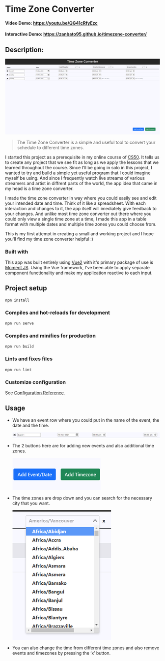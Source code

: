 # Time Zone Converter
#### Video Demo:  https://youtu.be/QG41cRfyEzc
#### Interactive Demo: https://zanbato95.github.io/timezone-converter/


## Description:
![Main view of the app](assets/images/homepage-view.png)
> The Time Zone Converter is a simple and useful tool to convert your schedule to different time zones.

I started this project as a prerequisite in my online course of [CS50](https://www.edx.org/course/introduction-computer-science-harvardx-cs50x). It tells us to create any project that we see fit as long as we apply the lessons that we learned throughout the course. Since I'll be going in solo in this project, I wanted to try and build a simple yet useful program that I could imagine myself be using. And since I frequently watch live streams of various streamers and artist in diffrent parts of the world, the app idea that came in my head is a time zone converter.

I made the time zone converter in way where you could easily see and edit your intended date and time. Think of it like a spreadsheet. With each interaction and changes to it, the app itself will imediately give feedback to your changes. And unlike most time zone converter out there where you could only view a single time zone at a time, I made this app in a table format with multiple dates and multiple time zones you could choose from.

This is my first attempt in creating a small and working project and I hope you'll find my time zone converter helpful :)

### Built with
This app was built entirely using [Vue2](https://vuejs.org/) with it's primary package of use is [Moment JS](https://momentjs.com/). Using the Vue framework, I've been able to apply separate component functionality and make my application reactive to each input. 

## Project setup
```
npm install
```

### Compiles and hot-reloads for development
```
npm run serve
```

### Compiles and minifies for production
```
npm run build
```

### Lints and fixes files
```
npm run lint
```

### Customize configuration
See [Configuration Reference](https://cli.vuejs.org/config/).


## Usage
- We have an event row where you could put in the name of the event, the date and the time. 

    ![Event row](assets/images/event-row.png)

- The 2 buttons here are for adding new events and also additional time zones.

    ![Buttons](assets/images/buttons.png)

- The time zones are drop down and you can search for the necessary city that you want.

    ![Timezone Dropdown](assets/images/timezone-dropdown.png)

- You can also change the time from different time zones and also remove events and timezones by pressing the ‘x’ button. 

